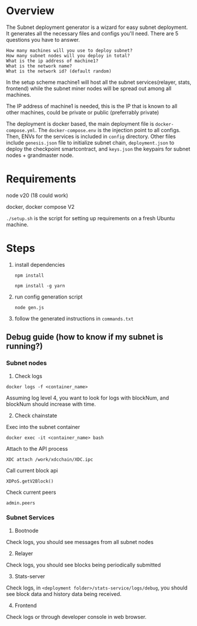 # Overview
  The Subnet deployment generator is a wizard for easy subnet deployment. It generates all the necessary files and configs you'll need. There are 5 questions you have to answer. 

    How many machines will you use to deploy subnet?
    How many subnet nodes will you deploy in total?
    What is the ip address of machine1?
    What is the network name?
    What is the network id? (default random)
  In the setup scheme machine1 will host all the subnet services(relayer, stats, frontend) while the subnet miner nodes will be spread out among all machines.
  
  The IP address of machine1 is needed, this is the IP that is known to all other machines, could be private or public (preferrably private)

  The deployment is docker based, the main deployment file is `docker-compose.yml`. The `docker-compose.env` is the injection point to all configs. Then, ENVs for the services is included in `config` directory. Other files include `genesis.json` file to initialize subnet chain, `deployment.json` to deploy the checkpoint smartcontract, and `keys.json` the keypairs for subnet nodes + grandmaster node.



# Requirements
  node v20 (18 could work)

  docker, docker compose V2

  `./setup.sh` is the script for setting up requirements on a fresh Ubuntu machine. 


# Steps
  1. install dependencies
      ```
      npm install
      ```

      ``` 
      npm install -g yarn
      ```
  2. run config generation script
      ```
      node gen.js    
      ```

  3. follow the generated instructions in `commands.txt`


## Debug guide (how to know if my subnet is running?)
  ### Subnet nodes
  1. Check logs
  ```
  docker logs -f <container_name> 
  ```
  Assuming log level 4, you want to look for logs with blockNum, and blockNum should increase with time.

  2. Check chainstate

  Exec into the subnet container
  
    docker exec -it <container_name> bash


  Attach to the API process

    XDC attach /work/xdcchain/XDC.ipc

  Call current block api
    
    XDPoS.getV2Block()

  Check current peers

    admin.peers

  ### Subnet Services
  1. Bootnode

  Check logs, you should see messages from all subnet nodes

  2. Relayer 

  Check logs, you should see blocks being periodically submitted

  3. Stats-server

  Check logs, in `<deployment folder>/stats-service/logs/debug`, you should see block data and history data being received.

  
  4. Frontend

  Check logs or through developer console in web browser.